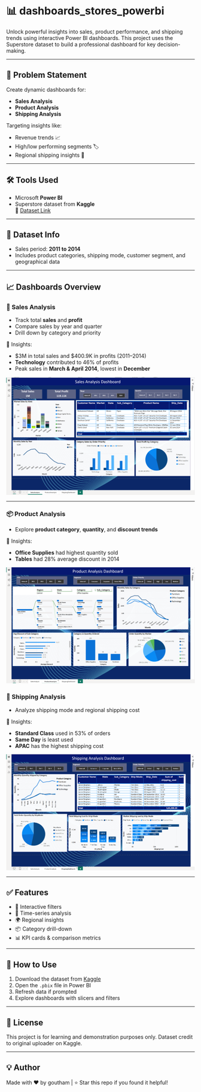 # 📊 dashboards_stores_powerbi

Unlock powerful insights into sales, product performance, and shipping trends using interactive Power BI dashboards. This project uses the Superstore dataset to build a professional dashboard for key decision-making.

---

## 🧠 Problem Statement

Create dynamic dashboards for:
- **Sales Analysis**
- **Product Analysis**
- **Shipping Analysis**

Targeting insights like:
- Revenue trends 📈
- High/low performing segments 🏷️
- Regional shipping insights 🚚

---

## 🛠️ Tools Used

- Microsoft **Power BI**
- Superstore dataset from **Kaggle**  
  🔗 [Dataset Link](https://www.kaggle.com/datasets/laibaanwer/superstore-sales-dataset)

---

## 📂 Dataset Info

- Sales period: **2011 to 2014**
- Includes product categories, shipping mode, customer segment, and geographical data


---

## 📈 Dashboards Overview

### 🔹 Sales Analysis

- Track total **sales** and **profit**
- Compare sales by year and quarter
- Drill down by category and priority

📌 Insights:
- $3M in total sales and $400.9K in profits (2011–2014)
- **Technology** contributed to 46% of profits
- Peak sales in **March & April 2014**, lowest in **December**

![Sales Dashboard](https://github.com/gouthamjammi/dashboards_stores_powerbi/blob/13fac1a59631984f0a1e565fe8b3498f5f0b7589/SALES%20ANALYSIS.png)



---

### 📦 Product Analysis

- Explore **product category**, **quantity**, and **discount trends**

📌 Insights:
- **Office Supplies** had highest quantity sold
- **Tables** had 28% average discount in 2014

![Product Dashboard](https://github.com/gouthamjammi/dashboards_stores_powerbi/blob/13fac1a59631984f0a1e565fe8b3498f5f0b7589/PRODUCT%20ANALYSIS.png)





### 🚚 Shipping Analysis

- Analyze shipping mode and regional shipping cost

📌 Insights:
- **Standard Class** used in 53% of orders
- **Same Day** is least used
- **APAC** has the highest shipping cost

![Shipping Dashboard](https://github.com/gouthamjammi/dashboards_stores_powerbi/blob/13fac1a59631984f0a1e565fe8b3498f5f0b7589/SHIPPING%20DASHBOARD.png)

---

## ✅ Features

- 📌 Interactive filters
- 📅 Time-series analysis
- 🌍 Regional insights
- 📦 Category drill-down
- 📊 KPI cards & comparison metrics

---

## 🚀 How to Use

1. Download the dataset from [Kaggle](https://www.kaggle.com/datasets/laibaanwer/superstore-sales-dataset)
2. Open the `.pbix` file in Power BI
3. Refresh data if prompted
4. Explore dashboards with slicers and filters

---

## 📎 License

This project is for learning and demonstration purposes only. Dataset credit to original uploader on Kaggle.

---

## 💡 Author

Made with ❤️ by goutham 
| ⭐ Star this repo if you found it helpful!

